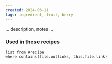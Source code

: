 ```yaml
---
created: 2024-06-11
tags: ingredient, fruit, berry
---
```



… description, notes …

### Used in these recipes

```dataview
list from #recipe
where contains(file.outlinks, this.file.link)
```